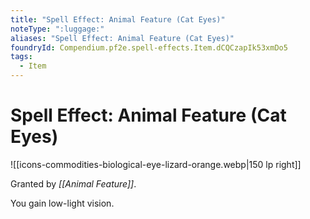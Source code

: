 ```yaml
---
title: "Spell Effect: Animal Feature (Cat Eyes)"
noteType: ":luggage:"
aliases: "Spell Effect: Animal Feature (Cat Eyes)"
foundryId: Compendium.pf2e.spell-effects.Item.dCQCzapIk53xmDo5
tags:
  - Item
---
```


# Spell Effect: Animal Feature (Cat Eyes)
![[icons-commodities-biological-eye-lizard-orange.webp|150 lp right]]

Granted by _[[Animal Feature]]_.

You gain low-light vision.

